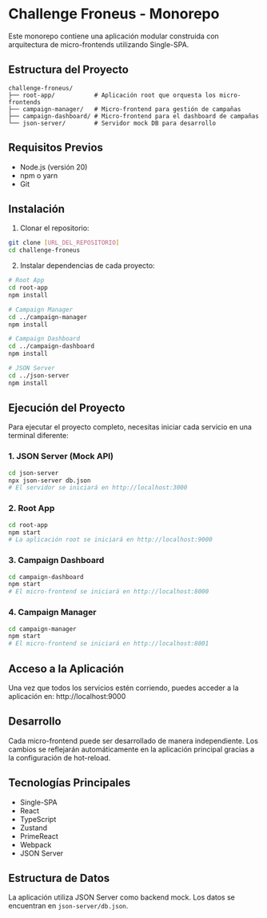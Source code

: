 # Challenge Froneus - Monorepo

Este monorepo contiene una aplicación modular construida con arquitectura de micro-frontends utilizando Single-SPA.

## Estructura del Proyecto

```
challenge-froneus/
├── root-app/           # Aplicación root que orquesta los micro-frontends
├── campaign-manager/   # Micro-frontend para gestión de campañas
├── campaign-dashboard/ # Micro-frontend para el dashboard de campañas
└── json-server/        # Servidor mock DB para desarrollo
```

## Requisitos Previos

- Node.js (versión 20)
- npm o yarn
- Git

## Instalación

1. Clonar el repositorio:
```bash
git clone [URL_DEL_REPOSITORIO]
cd challenge-froneus
```

2. Instalar dependencias de cada proyecto:

```bash
# Root App
cd root-app
npm install

# Campaign Manager
cd ../campaign-manager
npm install

# Campaign Dashboard
cd ../campaign-dashboard
npm install

# JSON Server
cd ../json-server
npm install
```

## Ejecución del Proyecto

Para ejecutar el proyecto completo, necesitas iniciar cada servicio en una terminal diferente:

### 1. JSON Server (Mock API)
```bash
cd json-server
npx json-server db.json
# El servidor se iniciará en http://localhost:3000
```

### 2. Root App
```bash
cd root-app
npm start
# La aplicación root se iniciará en http://localhost:9000
```

### 3. Campaign Dashboard
```bash
cd campaign-dashboard
npm start
# El micro-frontend se iniciará en http://localhost:8000
```

### 4. Campaign Manager
```bash
cd campaign-manager
npm start
# El micro-frontend se iniciará en http://localhost:8001
```

## Acceso a la Aplicación

Una vez que todos los servicios estén corriendo, puedes acceder a la aplicación en:
http://localhost:9000

## Desarrollo

Cada micro-frontend puede ser desarrollado de manera independiente. Los cambios se reflejarán automáticamente en la aplicación principal gracias a la configuración de hot-reload.

## Tecnologías Principales

- Single-SPA
- React
- TypeScript
- Zustand
- PrimeReact
- Webpack
- JSON Server

## Estructura de Datos

La aplicación utiliza JSON Server como backend mock. Los datos se encuentran en `json-server/db.json`.
